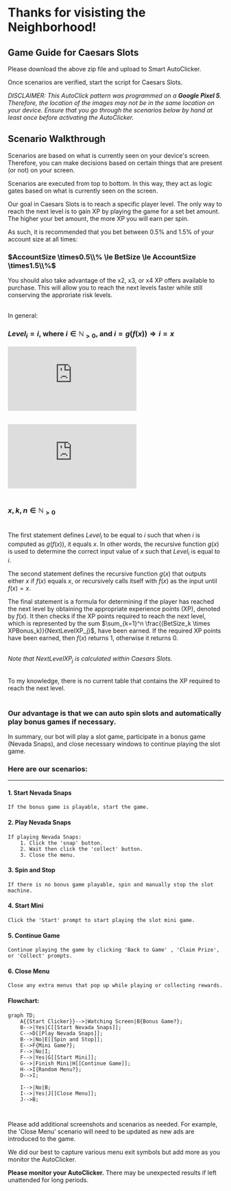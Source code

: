 # Thanks for visisting the Neighborhood!

## Game Guide for Caesars Slots

Please download the above zip file and upload to Smart AutoClicker.

Once scenarios are verified, start the script for Caesars Slots.

_DISCLAIMER: This AutoClick pattern was programmed on a **Google Pixel 5**.
Therefore, the location of the images may not be in the same location on your device. 
Ensure that you go through the scenarios below by hand at least once before activating the AutoClicker._

## Scenario Walkthrough

Scenarios are based on what is currently seen on your device's screen. Therefore, you can make decisions based on certain things that are present (or not) on your screen.

Scenarios are executed from top to bottom. In this way, they act as logic gates based on what is currently seen on the screen.

Our goal in Caesars Slots is to reach a specific player level. The only way to reach the next level is to gain XP by playing the game for a set bet amount. The higher your bet amount, the more XP you will earn per spin. 

As such, it is recommended that you bet between 0.5% and 1.5% of your account size at all times:<br>

### $AccountSize \times0.5\\% \le BetSize \le AccountSize \times1.5\\%$<br>

You should also take advantage of the x2, x3, or x4 XP offers available to purchase. This will allow you to reach the next levels faster while still conserving the approriate risk levels.<br><br>

In general:

### $Level_i = i \text{, where } i \in \mathbb{N}_{>0} \text{, and } i=g(f(x))\Rightarrow i=x$

![alt text](https://latex.codecogs.com/png.latex?%5Cdpi%7B150%7D%20%5Cbg_white%20%5Cpagecolor%7Bwhite%7D%20g%28x%29%20%3D%20%5Cbegin%7Bcases%7D%20x%2C%20%26%20%5Ctext%7Bif%20%7D%20f%28x%29%3Dx%5C%5Cg%28f%28x%29%29%2C%20%26%20%5Ctext%7Botherwise%7D%5Cend%7Bcases%7D)<br><br>

![alt text](https://latex.codecogs.com/png.latex?%5Cdpi%7B150%7D%20%5Cbg_white%20f%28x%29%20%3D%20%5Csum_%7Bj%3D1%7D%5E%7Bx%7D%20LevelReached_%7Bj-1%7D%20&plus;%20%5Cbegin%7Bcases%7D%201%2C%20%26%20%5Ctext%7Bif%20%7D%20%5Csum_%7Bk%3D1%7D%5En%20%5Cfrac%7B%28BetSize_k%20%5Ctimes%20XPBonus_k%29%7D%7BNextLevelXP_j%7D%20%5Cge%201%20%5C%5C0%2C%20%26%20%5Ctext%7Botherwise%7D%5Cend%7Bcases%7D)<br><br>

### $x,k,n \in \mathbb{N}_{>0}$<br><br>

The first statement defines $Level_i$ to be equal to $i$ such that when $i$ is computed as $g(f(x))$, it equals $x$. In other words, the recursive function $g(x)$ is used to determine the correct input value of $x$ such that $Level_i$ is equal to $i$.<br>

The second statement defines the recursive function $g(x)$ that outputs either $x$ if $f(x)$ equals $x$, or recursively calls itself with $f(x)$ as the input until $f(x) = x$.<br>

The final statement is a formula for determining if the player has reached the next level by obtaining the appropriate experience points (XP), denoted by $f(x)$. It then checks if the XP points required to reach the next level, which is represented by the sum $\sum_{k=1}^n \frac{(BetSize_k \times XPBonus_k)}{NextLevelXP_j}$, have been earned. If the required XP points have been earned, then $f(x)$ returns $1$, otherwise it returns $0$.<br><br>

_Note that_ $NextLevelXP_j$ _is calculated within Caesars Slots._<br><br>

To my knowledge, there is no current table that contains the XP required to reach the next level.<br><br>

### **Our advantage is that we can auto spin slots and automatically play bonus games if necessary.**

In summary, our bot will play a slot game, participate in a bonus game (Nevada Snaps), and close necessary windows to continue playing the slot game.

### Here are our scenarios:

---

#### 1. Start Nevada Snaps
    If the bonus game is playable, start the game.

#### 2. Play Nevada Snaps
    If playing Nevada Snaps:
        1. Click the 'snap' button.
        2. Wait then click the 'collect' button.
        3. Close the menu.

#### 3. Spin and Stop
    If there is no bonus game playable, spin and manually stop the slot machine. 
    
#### 4. Start Mini
    Click the 'Start' prompt to start playing the slot mini game.

#### 5. Continue Game
    Continue playing the game by clicking 'Back to Game' , 'Claim Prize', or 'Collect' prompts.
    
#### 6. Close Menu
    Close any extra menus that pop up while playing or collecting rewards.
    
#### Flowchart:
```mermaid
graph TD;
    A{{Start Clicker}}-->|Watching Screen|B{Bonus Game?};
    B-->|Yes|C[[Start Nevada Snaps]];
    C-->D[[Play Nevada Snaps]];
    B-->|No|E[[Spin and Stop]];
    E-->F{Mini Game?};
    F-->|No|I;
    F-->|Yes|G[[Start Mini]];
    G-->|Finish Mini|H[[Continue Game]];
    H-->I{Random Menu?};
    D-->I;
    
    I-->|No|B;
    I-->|Yes|J[[Close Menu]];
    J-->B;
    
    
```
Please add additional screenshots and scenarios as needed. For example, the 'Close Menu' scenario will need to be updated as new ads are introduced to the game.

We did our best to capture various menu exit symbols but add more as you monitor the AutoClicker.

**Please monitor your AutoClicker.** There may be unexpected results if left unattended for long periods. 
